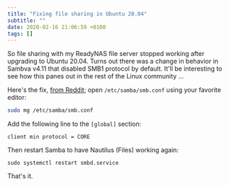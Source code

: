 ```yaml
---
title: "Fixing file sharing in Ubuntu 20.04"
subtitle: ""
date: 2020-02-16 21:06:59 +0100
tags: []
---
```


So file sharing with my ReadyNAS file server stopped working after
upgrading to Ubuntu 20.04.  Turns out there was a change in behavior in
Sambva v4.11 that disabled SMB1 protocol by default.  It'll be
interesting to see how this panes out in the rest of the Linux community
...

Here's the fix, [from
Reddit](https://www.reddit.com/r/linuxquestions/comments/djvpdn/smb_connection_nautilus_error_debian_bullseye/);
open `/etc/samba/smb.conf` using your favorite editor:

```sh
sudo mg /etc/samba/smb.conf
```

Add the following line to the `[global]` section:

```
client min protocol = CORE
```

Then restart Samba to have Nautilus (Files) working again:

```
sudo systemctl restart smbd.service
```

That's it.

